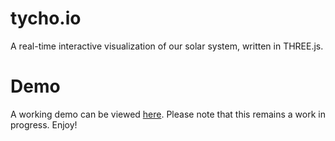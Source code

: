 tycho.io
========

A real-time interactive visualization of our solar system, written in THREE.js.

Demo
====

A working demo can be viewed [here](http://www.tycho.io). Please note that this remains a work in progress. Enjoy!
